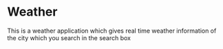# Weather
This is a weather application which gives real time weather information of the city which you search in the search box
